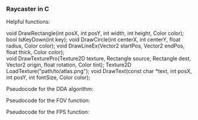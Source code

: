 ### Raycaster in C

Helpful functions:

void DrawRectangle(int posX, int posY, int width, int height, Color color);    
bool IsKeyDown(int key);
void DrawCircle(int centerX, int centerY, float radius, Color color);
void DrawLineEx(Vector2 startPos, Vector2 endPos, float thick, Color color);          
void DrawTexturePro(Texture2D texture, Rectangle source, Rectangle dest, Vector2 origin, float rotation, Color tint);
Texture2D LoadTexture("path/to/atlas.png");
void DrawText(const char *text, int posX, int posY, int fontSize, Color color);

Pseudocode for the DDA algorithm:

Pseudocode for the FOV function:

Pseudocode for the FPS function:


